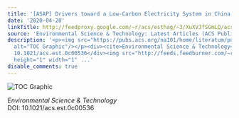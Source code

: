 ```yaml
---
title: '[ASAP] Drivers toward a Low-Carbon Electricity System in China’s Provinces'
date: '2020-04-20'
linkTitle: http://feedproxy.google.com/~r/acs/esthag/~3/XuXVJfSGmLQ/acs.est.0c00536
source: 'Environmental Science & Technology: Latest Articles (ACS Publications)'
description: '<p><img src="https://pubs.acs.org/na101/home/literatum/publisher/achs/journals/content/esthag/0/esthag.ahead-of-print/acs.est.0c00536/20200420/images/medium/es0c00536_0004.gif"
  alt="TOC Graphic"/></p><div><cite>Environmental Science & Technology</cite></div><div>DOI:
  10.1021/acs.est.0c00536</div><img src="http://feeds.feedburner.com/~r/acs/esthag/~4/XuXVJfSGmLQ"
  height="1" width="1" ...'
disable_comments: true
---
```

<p><img src="https://pubs.acs.org/na101/home/literatum/publisher/achs/journals/content/esthag/0/esthag.ahead-of-print/acs.est.0c00536/20200420/images/medium/es0c00536_0004.gif" alt="TOC Graphic"/></p><div><cite>Environmental Science & Technology</cite></div><div>DOI: 10.1021/acs.est.0c00536</div><img src="http://feeds.feedburner.com/~r/acs/esthag/~4/XuXVJfSGmLQ" height="1" width="1" ...